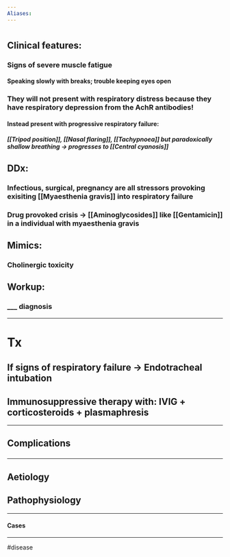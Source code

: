 ```yaml
---
Aliases:
---
```

# 
## Clinical features:
### Signs of severe muscle fatigue
#### Speaking slowly with breaks; trouble keeping eyes open
### They will not present with respiratory distress because they have respiratory depression from the AchR antibodies!
#### Instead present with progressive respiratory failure:
##### [[Tripod position]], [[Nasal flaring]], [[Tachypnoea]] but paradoxically shallow breathing -> progresses to [[Central cyanosis]]
## DDx:
### Infectious, surgical, pregnancy are all stressors provoking exisiting [[Myaesthenia gravis]] into respiratory failure
### Drug provoked crisis -> [[Aminoglycosides]] like [[Gentamicin]] in a individual with myaesthenia gravis
## Mimics:
### Cholinergic toxicity
## Workup:
### ___ diagnosis
---
# Tx
## If signs of respiratory failure -> Endotracheal intubation 
## Immunosuppressive therapy with: IVIG + corticosteroids + plasmaphresis
---
## Complications
###

---
## Aetiology
## Pathophysiology

---
#### Cases


---
#disease 